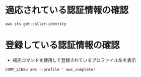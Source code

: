 # 適応されている認証情報の確認
```
aws sts get-caller-identity
```

# 登録している認証情報の確認
- 補完コマンドを使用して登録されているプロファイル名を表示
```
COMP_LINE='aws --profile ' aws_completer
```
